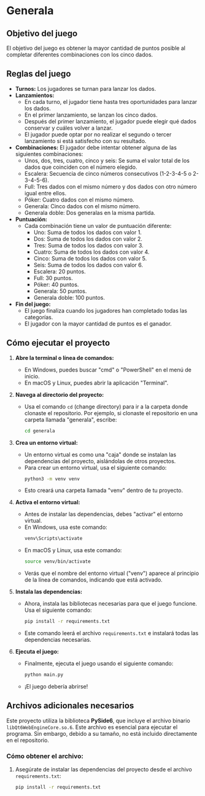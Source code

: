 # Generala

## Objetivo del juego

El objetivo del juego es obtener la mayor cantidad de puntos posible al completar diferentes combinaciones con los cinco dados.

## Reglas del juego

- **Turnos:** Los jugadores se turnan para lanzar los dados.
- **Lanzamientos:**
  * En cada turno, el jugador tiene hasta tres oportunidades para lanzar los dados.
  * En el primer lanzamiento, se lanzan los cinco dados.
  * Después del primer lanzamiento, el jugador puede elegir qué dados conservar y cuáles volver a lanzar.
  * El jugador puede optar por no realizar el segundo o tercer lanzamiento si está satisfecho con su resultado.
- **Combinaciones:** El jugador debe intentar obtener alguna de las siguientes combinaciones:
  * Unos, dos, tres, cuatro, cinco y seis: Se suma el valor total de los dados que coinciden con el número elegido.
  * Escalera: Secuencia de cinco números consecutivos (1-2-3-4-5 o 2-3-4-5-6).
  * Full: Tres dados con el mismo número y dos dados con otro número igual entre ellos.
  * Póker: Cuatro dados con el mismo número.
  * Generala: Cinco dados con el mismo número.
  * Generala doble: Dos generalas en la misma partida.
- **Puntuación:**
  * Cada combinación tiene un valor de puntuación diferente:
    * Uno: Suma de todos los dados con valor 1.
    * Dos: Suma de todos los dados con valor 2.
    * Tres: Suma de todos los dados con valor 3.
    * Cuatro: Suma de todos los dados con valor 4.
    * Cinco: Suma de todos los dados con valor 5.
    * Seis: Suma de todos los dados con valor 6.
    * Escalera: 20 puntos.
    * Full: 30 puntos.
    * Póker: 40 puntos.
    * Generala: 50 puntos.
    * Generala doble: 100 puntos.
- **Fin del juego:**
  * El juego finaliza cuando los jugadores han completado todas las categorías.
  * El jugador con la mayor cantidad de puntos es el ganador.

## Cómo ejecutar el proyecto

1. **Abre la terminal o línea de comandos:**
   * En Windows, puedes buscar "cmd" o "PowerShell" en el menú de inicio.
   * En macOS y Linux, puedes abrir la aplicación "Terminal".

2. **Navega al directorio del proyecto:**
   * Usa el comando `cd` (change directory) para ir a la carpeta donde clonaste el repositorio. Por ejemplo, si clonaste el repositorio en una carpeta llamada "generala", escribe:
     ```bash
     cd generala
     ```

3. **Crea un entorno virtual:**
   * Un entorno virtual es como una "caja" donde se instalan las dependencias del proyecto, aislándolas de otros proyectos.
   * Para crear un entorno virtual, usa el siguiente comando:
     ```bash
     python3 -m venv venv
     ```
   * Esto creará una carpeta llamada "venv" dentro de tu proyecto.

4. **Activa el entorno virtual:**
   * Antes de instalar las dependencias, debes "activar" el entorno virtual.
   * En Windows, usa este comando:
     ```bash
     venv\Scripts\activate
     ```
   * En macOS y Linux, usa este comando:
     ```bash
     source venv/bin/activate
     ```
   * Verás que el nombre del entorno virtual ("venv") aparece al principio de la línea de comandos, indicando que está activado.

5. **Instala las dependencias:**
   * Ahora, instala las bibliotecas necesarias para que el juego funcione. Usa el siguiente comando:
     ```bash
     pip install -r requirements.txt
     ```
   * Este comando leerá el archivo `requirements.txt` e instalará todas las dependencias necesarias.

6. **Ejecuta el juego:**
   * Finalmente, ejecuta el juego usando el siguiente comando:
     ```bash
     python main.py
     ```
   * ¡El juego debería abrirse!

## Archivos adicionales necesarios

Este proyecto utiliza la biblioteca **PySide6**, que incluye el archivo binario `libQt6WebEngineCore.so.6`. Este archivo es esencial para ejecutar el programa. Sin embargo, debido a su tamaño, no está incluido directamente en el repositorio.

### Cómo obtener el archivo:
1. Asegúrate de instalar las dependencias del proyecto desde el archivo `requirements.txt`:
   ```bash
   pip install -r requirements.txt

